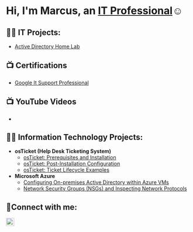 <h1>Hi, I'm Marcus, an <a href="https://www.linkedin.com/in/marcustserrano/">IT Professional</a>☺</h1>

<h2>👨‍💻 IT Projects:</h2>

- [Active Directory Home Lab](https://github.com/MarcusTSerrano/ActiveDirectoryLab)

<h2>📺 Certifications</h2>

- [Google It Support Professional](https://www.youtube.com/)

<h2>📺 YouTube Videos</h2>

- [](https://www.youtube.com/)



<h2>👨‍💻 Information Technology Projects:</h2>

- <b>osTicket (Help Desk Ticketing System)</b>
  - [osTicket: Prerequisites and Installation](https://github.com/MarcusTSerrano/osticket-prereqs)
  - [osTicket: Post-Installation Configuration](https://github.com/MarcusTSerrano/osTicket-psot-install)
  - [osTicket: Ticket Lifecycle Examples](https://github.com/MarcusTSerrano/osTicket-Ticket-Lifecycle)
- <b>Microsoft Azure</b>
  - [Configuring On-premises Active Directory within Azure VMs](https://github.com/joshmadakorcc/configure-ad)
  - [Network Security Groups (NSGs) and Inspecting Network Protocols](https://github.com/joshmadakorcc/azure-network-protocols)

<h2>🤳Connect with me:</h2>


[<img align="left" alt="Josh | LinkedIn" width="22px" src="https://cdn.jsdelivr.net/npm/simple-icons@v3/icons/linkedin.svg" />][linkedin]


[twitter]: https://twitter.com/
[instagram]: https://www.instagram.com/
[linkedin]: https://linkedin.com/in/

